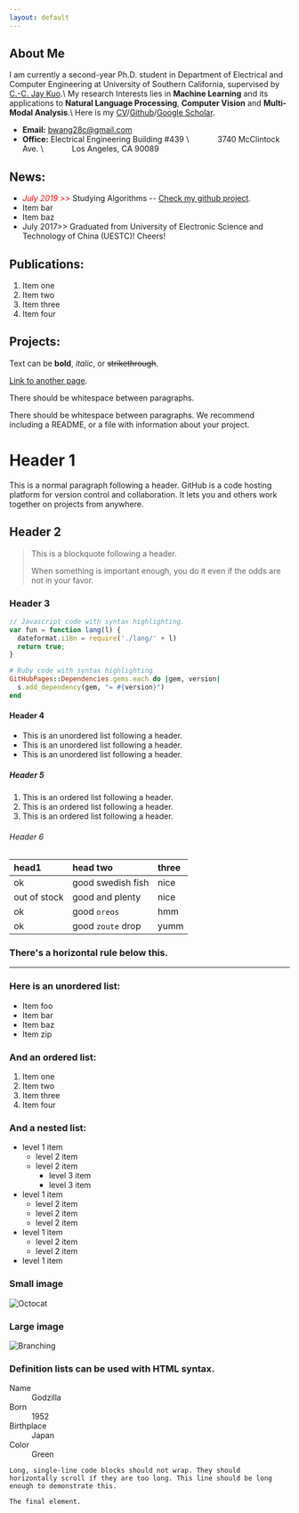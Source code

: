 ```yaml
---
layout: default
---
```


## About Me

I am currently a second-year Ph.D. student in Department of Electrical and Computer Engineering at University of Southern California, supervised by [C.-C. Jay Kuo](https://viterbi.usc.edu/directory/faculty/Kuo/Chung-Chieh).\\
My research Interests lies in **Machine Learning** and its applications to **Natural Language Processing**, **Computer Vision** and **Multi-Modal Analysis**.\\
Here is my [CV](./docs/CV.pdf)/[Github](https://github.com/BinWang28)/[Google Scholar](https://scholar.google.com/citations?user=jUrRMv4AAAAJ&hl=en).

* **Email:** bwang28c@gmail.com
* **Office:** Electrical Engineering Building #439 \\
&nbsp; &nbsp; &nbsp; &nbsp; &nbsp; &nbsp; 3740 McClintock Ave. \\
&nbsp; &nbsp; &nbsp; &nbsp; &nbsp; &nbsp; Los Angeles, CA 90089

## News:
* <span style="color:red"> *July 2019 >>* </span> Studying Algorithms -- [Check my github project](https://github.com/BinWang28/Algorithms).
*   Item bar
*   Item baz
*   July 2017>> Graduated from University of Electronic Science and Technology of China (UESTC)! Cheers!

## Publications:

1.  Item one
1.  Item two
1.  Item three
1.  Item four


## Projects:









Text can be **bold**, _italic_, or ~~strikethrough~~.

[Link to another page](./another-page.html).

There should be whitespace between paragraphs.

There should be whitespace between paragraphs. We recommend including a README, or a file with information about your project.

# Header 1

This is a normal paragraph following a header. GitHub is a code hosting platform for version control and collaboration. It lets you and others work together on projects from anywhere.

## Header 2

> This is a blockquote following a header.
>
> When something is important enough, you do it even if the odds are not in your favor.

### Header 3

```js
// Javascript code with syntax highlighting.
var fun = function lang(l) {
  dateformat.i18n = require('./lang/' + l)
  return true;
}
```

```ruby
# Ruby code with syntax highlighting
GitHubPages::Dependencies.gems.each do |gem, version|
  s.add_dependency(gem, "= #{version}")
end
```

#### Header 4

*   This is an unordered list following a header.
*   This is an unordered list following a header.
*   This is an unordered list following a header.

##### Header 5

1.  This is an ordered list following a header.
2.  This is an ordered list following a header.
3.  This is an ordered list following a header.

###### Header 6

| head1        | head two          | three |
|:-------------|:------------------|:------|
| ok           | good swedish fish | nice  |
| out of stock | good and plenty   | nice  |
| ok           | good `oreos`      | hmm   |
| ok           | good `zoute` drop | yumm  |

### There's a horizontal rule below this.

* * *

### Here is an unordered list:

*   Item foo
*   Item bar
*   Item baz
*   Item zip

### And an ordered list:

1.  Item one
1.  Item two
1.  Item three
1.  Item four

### And a nested list:

- level 1 item
  - level 2 item
  - level 2 item
    - level 3 item
    - level 3 item
- level 1 item
  - level 2 item
  - level 2 item
  - level 2 item
- level 1 item
  - level 2 item
  - level 2 item
- level 1 item

### Small image

![Octocat](https://github.githubassets.com/images/icons/emoji/octocat.png)

### Large image

![Branching](https://guides.github.com/activities/hello-world/branching.png)


### Definition lists can be used with HTML syntax.

<dl>
<dt>Name</dt>
<dd>Godzilla</dd>
<dt>Born</dt>
<dd>1952</dd>
<dt>Birthplace</dt>
<dd>Japan</dd>
<dt>Color</dt>
<dd>Green</dd>
</dl>

```
Long, single-line code blocks should not wrap. They should horizontally scroll if they are too long. This line should be long enough to demonstrate this.
```

```
The final element.
```
